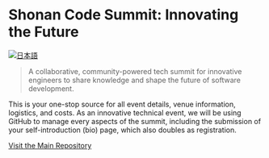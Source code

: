 # Shonan Code Summit: Innovating the Future 
[![日本語](https://img.shields.io/badge/%F0%9F%87%AF%F0%9F%87%B5-日本語-white?style=plastic)](profile/README_jp.md)

> A collaborative, community-powered tech summit for innovative engineers to share knowledge and shape the future of software development.

This is your one-stop source for all event details, venue information, logistics, and costs. As an innovative technical event, we will be using GitHub to manage every aspects of the summit, including the submission of your self-introduction (bio) page, which also doubles as registration.

[Visit the Main Repository](https://github.com/ShoCodeJP/ShoCode)

<!--

**Here are some ideas to get you started:**

🙋‍♀️ A short introduction - what is your organization all about?
🌈 Contribution guidelines - how can the community get involved?
👩‍💻 Useful resources - where can the community find your docs? Is there anything else the community should know?
🍿 Fun facts - what does your team eat for breakfast?
🧙 Remember, you can do mighty things with the power of [Markdown](https://docs.github.com/github/writing-on-github/getting-started-with-writing-and-formatting-on-github/basic-writing-and-formatting-syntax)
-->
